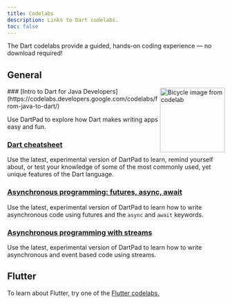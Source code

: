 ```yaml
---
title: Codelabs
description: Links to Dart codelabs.
toc: false
---
```


The Dart codelabs provide a guided, hands-on coding experience —
no download required!

## General

<img src="/codelabs/images/from-java-to-dart.png" width="150px" alt="Bicycle image from codelab" align="right">
### [Intro to Dart for Java Developers](https://codelabs.developers.google.com/codelabs/from-java-to-dart/)

Use DartPad to explore how
Dart makes writing apps easy and fun.

### [Dart cheatsheet](/codelabs/dart-cheatsheet)

Use the latest, experimental version of DartPad to learn,
remind yourself about, or test your knowledge of
some of the most commonly used, yet unique features of the Dart language.

### [Asynchronous programming: futures, async, await](/codelabs/async-await)

Use the latest, experimental version of DartPad to learn how to write 
asynchronous code using futures and the `async` and `await` keywords.

### [Asynchronous programming with streams](/codelabs/streams)

Use the latest, experimental version of DartPad to learn how to write 
asynchronous and event based code using streams.

## Flutter

To learn about Flutter, try one of the
[Flutter codelabs.]({{site.flutter}}/codelabs)
